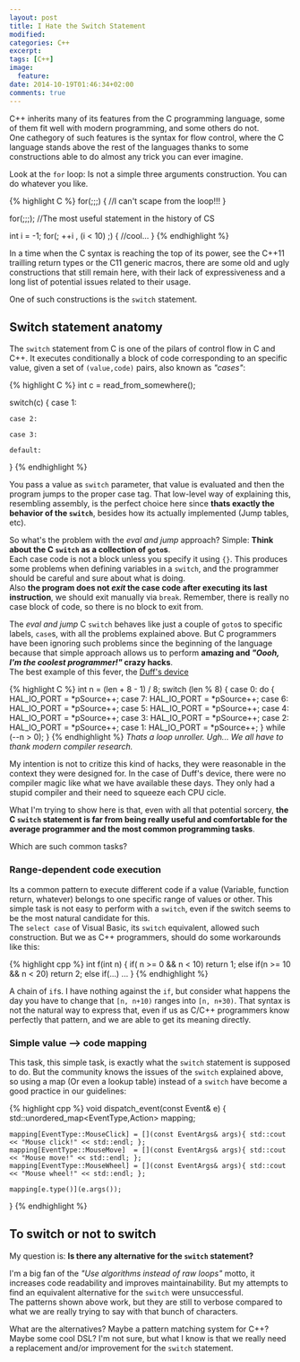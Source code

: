 ```yaml
---
layout: post
title: I Hate the Switch Statement
modified:
categories: C++
excerpt:
tags: [C++]
image:
  feature:
date: 2014-10-19T01:46:34+02:00
comments: true
---
```


C++ inherits many of its features from the C programming language, some of them fit well with modern programming, and some others do not.     
One cathegory of such features is the syntax for flow control, where the C language stands above the rest of the languages thanks to some constructions able to do almost any trick you can ever imagine. 

Look at the `for` loop: Is not a simple three arguments construction. You can do whatever you like.

{% highlight C %}
for(;;;)
{
    //I can't scape from the loop!!!
}

for(;;;); //The most useful statement in the history of CS

int i = -1;
for(; ++i , (i < 10) ;)
{
    //cool...
}
{% endhighlight %}

In a time when the C syntax is reaching the top of its power, see the C++11 trailling return types or the C11 generic macros, there are some old and ugly constructions that still remain here, with their lack of expressiveness and a long list of potential issues related to their usage.

One of such constructions is the `switch` statement.

## Switch statement anatomy

The `switch` statement from C is one of the pilars of control flow in C and C++. It executes conditionally a block of code corresponding to an specific value, given 
a set of `(value,code)` pairs, also known as *"cases"*:

{% highlight C %}
int c = read_from_somewhere();

switch(c)
{
    case 1:

    case 2:

    case 3:

    default:

}
{% endhighlight %}

You pass a value as `switch` parameter, that value is evaluated and then the program jumps to the proper case tag. That low-level way of explaining this, resembling assembly, is the perfect choice here since **thats exactly the behavior of the `switch`**, besides how its actually implemented (Jump tables, etc).

So what's the problem with the *eval and jump* approach? Simple: **Think about the C `switch`  as a collection of `goto`s**.  
Each case code is not a block unless you specify it using `{}`. This produces some problems when defining variables in a `switch`, and the programmer should be careful and sure about what is doing.   
Also **the program does not *exit* the case code after executing its last instruction**, we should exit manually via `break`. Remember, there is really no case block of code, so there is no block to exit from. 

The *eval and jump* C `switch` behaves like just a couple of `goto`s to specific labels, `case`s, with all the problems explained above. But C programmers have been ignoring such problems since the beginning of the language because that simple approach allows us to perform **amazing and *"Oooh, I'm the coolest programmer!"* crazy hacks**.  
The best example of this fever, the [Duff's device](http://www.drdobbs.com/a-reusable-duff-device/184406208)

{% highlight C %}
int n = (len + 8 - 1) / 8;
switch (len % 8) {
case 0: do { HAL_IO_PORT = *pSource++;
case 7: HAL_IO_PORT = *pSource++;
case 6: HAL_IO_PORT = *pSource++;
case 5: HAL_IO_PORT = *pSource++;
case 4: HAL_IO_PORT = *pSource++;
case 3: HAL_IO_PORT = *pSource++;
case 2: HAL_IO_PORT = *pSource++;
case 1: HAL_IO_PORT = *pSource++;
} while (--n > 0);
}
{% endhighlight %}
*Thats a loop unroller. Ugh... We all have to thank modern compiler research.*

My intention is not to critize this kind of hacks, they were reasonable in the context they were designed for. In the case of Duff's device, there were no compiler magic like what we have available these days. They only had a stupid compiler and their need to squeeze each CPU cicle.

What I'm trying to show here is that, even with all that potential sorcery, **the C `switch` statement is far from being really useful and comfortable for the average programmer and the most common programming tasks**.

Which are such common tasks?

### Range-dependent code execution

Its a common pattern to execute different code if a value (Variable, function return, whatever) belongs to one specific range of values or other. This simple task is not easy to perform with a `switch`, even if the switch seems to be the most natural candidate for this.  
The `select case` of Visual Basic, its `switch` equivalent, allowed such construction. But we as C++ programmers, should do some workarounds like this:

{% highlight cpp %}
int f(int n)
{
    if( n >= 0 && n < 10)
        return 1;
    else if(n >= 10 && n < 20)
        return 2;
    else if(...)
        ...
} 
{% endhighlight %}

A chain of `if`s. I have nothing against the `if`, but consider what happens the day you have to change that `[n, n+10)` ranges into `[n, n+30)`. That syntax is not the natural way to express that, even if us as C/C++ programmers know perfectly that pattern, and we are able to get its meaning directly. 

### Simple value --> code mapping

This task, this simple task, is exactly what the `switch` statement is supposed to do. But the community knows the issues of the `switch` explained above, so using a map (Or even a lookup table) instead of a `switch` have become a good practice in our guidelines:

{% highlight cpp %}
void dispatch_event(const Event& e)
{
    std::unordered_map<EventType,Action> mapping;

    mapping[EventType::MouseClick] = [](const EventArgs& args){ std::cout << "Mouse click!" << std::endl; };
    mapping[EventType::MouseMove]  = [](const EventArgs& args){ std::cout << "Mouse move!" << std::endl; };
    mapping[EventType::MouseWheel] = [](const EventArgs& args){ std::cout << "Mouse wheel!" << std::endl; };

    mapping[e.type()](e.args());   
}
{% endhighlight %}


## To switch or not to switch

My question is: **Is there any alternative for the `switch` statement?**

I'm a big fan of the *"Use algorithms instead of raw loops"* motto, it increases code readability and improves 
maintainability. But my attempts to find an equivalent alternative for the `switch` were unsuccessful.  
The patterns shown above work, but they are still to verbose compared to what we are really trying to say with that bunch of characters.

What are the alternatives? Maybe a pattern matching system for C++? Maybe some cool DSL? I'm not sure, but what I know is that we really need a replacement and/or improvement for the `switch` statement.
